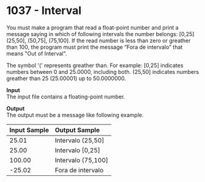 # 1037 - Interval

You must make a program that read a float-point number and print a message saying in which of following intervals the number belongs: [0,25] (25,50], (50,75], (75,100]. If the read number is less than zero or greather than 100, the program must print the message “Fora de intervalo” that means "Out of Interval".

The symbol '(' represents greather than. For example:
[0,25] indicates numbers between 0 and 25.0000, including both.
(25,50] indicates numbers greather than 25 (25.00001) up to 50.0000000.

**Input**<br>
The input file contains a floating-point number.

**Output**<br>
The output must be a message like following example.

| Input Sample  | Output Sample         |
|:--------------|:----------------------|
| 25.01         | Intervalo (25,50]     |
| 25.00         | Intervalo [0,25]      |
| 100.00        | Intervalo (75,100]    |
| -25.02        | Fora de intervalo     |